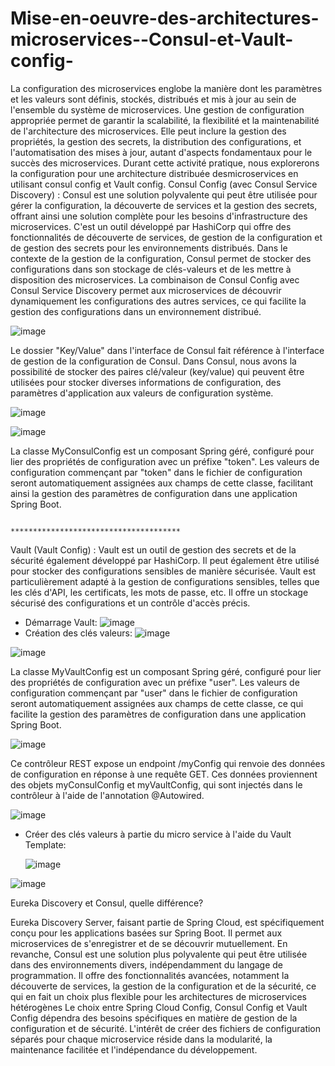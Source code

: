 # Mise-en-oeuvre-des-architectures-microservices--Consul-et-Vault-config-
La configuration des microservices englobe la manière dont les paramètres et les valeurs sont définis, stockés, distribués et mis à jour au sein de l'ensemble du système de microservices. Une gestion de configuration appropriée permet de garantir la scalabilité, la flexibilité et la maintenabilité de l'architecture des microservices. Elle peut inclure la gestion des propriétés, la gestion des secrets, la distribution des configurations, et l'automatisation des mises à jour, autant d'aspects fondamentaux pour le succès des microservices.
Durant cette activité pratique, nous explorerons la configuration pour une architecture distribuée desmicroservices en utilisant consul config et Vault config.
Consul Config (avec Consul Service Discovery) :
Consul est une solution polyvalente qui peut être utilisée pour gérer la configuration, la découverte de services et la gestion des secrets, offrant ainsi une solution complète pour les besoins d'infrastructure des microservices. C'est un outil développé par HashiCorp qui offre des fonctionnalités de découverte de services, de gestion de la configuration et de gestion des secrets pour les environnements distribués. Dans le contexte de la gestion de la configuration, Consul permet de stocker des configurations dans son stockage de clés-valeurs et de les mettre à disposition des microservices.
La combinaison de Consul Config avec Consul Service Discovery permet aux microservices de découvrir dynamiquement les configurations des autres services, ce qui facilite la gestion des configurations dans un environnement distribué.

![image](https://github.com/OuakilManal22/Mise-en-oeuvre-des-architectures-microservices--Consul-et-Vault-config--/assets/105586177/30da6ae1-8455-4b44-9f9e-7f4d69ddd265)

Le dossier "Key/Value" dans l'interface de Consul fait référence à l'interface de gestion de la configuration de Consul. Dans Consul, nous avons la possibilité de stocker des paires clé/valeur (key/value) qui peuvent être utilisées pour stocker diverses informations de configuration, des paramètres d'application aux valeurs de configuration système. 

![image](https://github.com/OuakilManal22/Mise-en-oeuvre-des-architectures-microservices--Consul-et-Vault-config--/assets/105586177/d2463289-eaf6-4db5-92ee-eb7183d79a89)

![image](https://github.com/OuakilManal22/Mise-en-oeuvre-des-architectures-microservices--Consul-et-Vault-config--/assets/105586177/6ac1c514-d879-43dd-a80d-49277b76747f)

La classe MyConsulConfig est un composant Spring géré, configuré pour lier des propriétés de configuration avec un préfixe "token". Les valeurs de configuration commençant par "token" dans le fichier de configuration seront automatiquement assignées aux champs de cette classe, facilitant ainsi la gestion des paramètres de configuration dans une application Spring Boot.

                                                                  **************************************

Vault (Vault Config) :
Vault est un outil de gestion des secrets et de la sécurité également développé par HashiCorp. Il peut également être utilisé pour stocker des configurations sensibles de manière sécurisée. Vault est particulièrement adapté à la gestion de configurations sensibles, telles que les clés d'API, les certificats, les mots de passe, etc. Il offre un stockage sécurisé des configurations et un contrôle d'accès précis.
- Démarrage Vault:
  ![image](https://github.com/OuakilManal22/Mise-en-oeuvre-des-architectures-microservices--Consul-et-Vault-config--/assets/105586177/f2ea1e8a-0e68-4168-8646-055c891ed7f1)
- Création des clés valeurs:
  ![image](https://github.com/OuakilManal22/Mise-en-oeuvre-des-architectures-microservices--Consul-et-Vault-config--/assets/105586177/f177ea39-2ba0-48b6-ae0d-dcbfdd5b3d81)

![image](https://github.com/OuakilManal22/Mise-en-oeuvre-des-architectures-microservices--Consul-et-Vault-config--/assets/105586177/b399cd06-7896-48d7-b6fc-5e8ab31a4830)

La classe MyVaultConfig est un composant Spring géré, configuré pour lier des propriétés de configuration avec un préfixe "user". Les valeurs de configuration commençant par "user" dans le fichier de configuration seront automatiquement assignées aux champs de cette classe, ce qui facilite la gestion des paramètres de configuration dans une application Spring Boot.

![image](https://github.com/OuakilManal22/Mise-en-oeuvre-des-architectures-microservices--Consul-et-Vault-config--/assets/105586177/d40c21b9-eae8-47b3-9d30-49efea5d2858)

Ce contrôleur REST expose un endpoint /myConfig qui renvoie des données de configuration en réponse à une requête GET. Ces données proviennent des objets myConsulConfig et myVaultConfig, qui sont injectés dans le contrôleur à l'aide de l'annotation @Autowired.

![image](https://github.com/OuakilManal22/Mise-en-oeuvre-des-architectures-microservices--Consul-et-Vault-config--/assets/105586177/701d22bd-2015-4bf1-9872-feeb112a7b61)

- Créer des clés valeurs à partie du micro service à l'aide du Vault Template:
  
  ![image](https://github.com/OuakilManal22/Mise-en-oeuvre-des-architectures-microservices--Consul-et-Vault-config--/assets/105586177/2f751b76-6c75-42c2-858b-8e5195ca78b8)

![image](https://github.com/OuakilManal22/Mise-en-oeuvre-des-architectures-microservices--Consul-et-Vault-config--/assets/105586177/ffbcc2ed-60d8-40b9-80cd-e77c564fe44a)


Eureka Discovery et Consul, quelle différence?

Eureka Discovery Server, faisant partie de Spring Cloud, est spécifiquement conçu pour les applications basées sur Spring Boot. Il permet aux microservices de s'enregistrer et de se découvrir mutuellement. En revanche, Consul est une solution plus polyvalente qui peut être utilisée dans des environnements divers, indépendamment du langage de programmation. Il offre des fonctionnalités avancées, notamment la découverte de services, la gestion de la configuration et de la sécurité, ce qui en fait un choix plus flexible pour les architectures de microservices hétérogènes
Le choix entre Spring Cloud Config, Consul Config et Vault Config dépendra des besoins spécifiques en matière de gestion de la configuration et de sécurité. L'intérêt de créer des fichiers de configuration séparés pour chaque microservice réside dans la modularité, la maintenance facilitée et l'indépendance du développement. 

